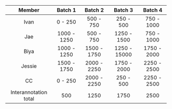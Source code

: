 
| Member | Batch 1 | Batch 2 | Batch 3 | Batch 4 |
|:------:|:----------------:|:--------:|:-------:|:------:|
| Ivan | 0 - 250 | 500 - 750 | 250 - 500 | 750 - 1000 | 
| Jae | 1000 - 1250 | 500 - 750 | 1250 - 1500 | 750 - 1000 | 
| Biya | 1000 - 1250 | 1500 - 1750 | 1250 - 15000 | 1750 - 2000 | 
| Jessie | 1500 - 1750 | 2000 - 2250 | 1750 - 2000 | 2250 - 2500 | 
| CC | 0 - 250 | 2000 - 2250 |  250 - 500 | 2250 - 2500 | 
| Interannotation total | 500 | 1250 | 1750 | 2500 | 
